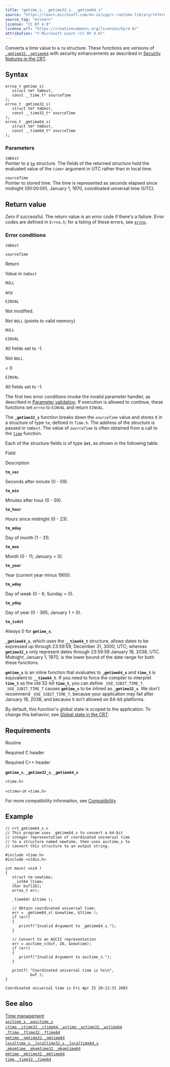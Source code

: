 ```yaml
---
title: "gmtime_s, _gmtime32_s, _gmtime64_s"
source: "https://learn.microsoft.com/en-us/cpp/c-runtime-library/reference/gmtime-s-gmtime32-s-gmtime64-s?view=msvc-170"
source_tag: "mslearn"
license: "CC BY 4.0"
license_url: "https://creativecommons.org/licenses/by/4.0/"
attribution: "© Microsoft Learn (CC BY 4.0)"
---
```

Converts a time value to a `tm` structure. These functions are versions of [`_gmtime32`, `_gmtime64`](https://learn.microsoft.com/en-us/cpp/c-runtime-library/reference/gmtime-gmtime32-gmtime64?view=msvc-170) with security enhancements as described in [Security features in the CRT](https://learn.microsoft.com/en-us/cpp/c-runtime-library/security-features-in-the-crt?view=msvc-170).

## Syntax

```
errno_t gmtime_s(
   struct tm* tmDest,
   const __time_t* sourceTime
);
errno_t _gmtime32_s(
   struct tm* tmDest,
   const __time32_t* sourceTime
);
errno_t _gmtime64_s(
   struct tm* tmDest,
   const __time64_t* sourceTime
);
```

### Parameters

_`tmDest`_  
Pointer to a [`tm`](https://learn.microsoft.com/en-us/cpp/c-runtime-library/standard-types?view=msvc-170) structure. The fields of the returned structure hold the evaluated value of the _`timer`_ argument in UTC rather than in local time.

_`sourceTime`_  
Pointer to stored time. The time is represented as seconds elapsed since midnight (00:00:00), January 1, 1970, coordinated universal time (UTC).

## Return value

Zero if successful. The return value is an error code if there's a failure. Error codes are defined in `Errno.h`; for a listing of these errors, see [`errno`](https://learn.microsoft.com/en-us/cpp/c-runtime-library/errno-constants?view=msvc-170).

### Error conditions

_`tmDest`_

_`sourceTime`_

Return

Value in _`tmDest`_

`NULL`

any

`EINVAL`

Not modified.

Not `NULL` (points to valid memory)

`NULL`

`EINVAL`

All fields set to -1.

Not `NULL`

< 0

`EINVAL`

All fields set to -1.

The first two error conditions invoke the invalid parameter handler, as described in [Parameter validation](https://learn.microsoft.com/en-us/cpp/c-runtime-library/parameter-validation?view=msvc-170). If execution is allowed to continue, these functions set `errno` to `EINVAL` and return `EINVAL`.

The **`_gmtime32_s`** function breaks down the _`sourceTime`_ value and stores it in a structure of type `tm`, defined in `Time.h`. The address of the structure is passed in _`tmDest`_. The value of _`sourceTime`_ is often obtained from a call to the [`time`](https://learn.microsoft.com/en-us/cpp/c-runtime-library/reference/time-time32-time64?view=msvc-170) function.

Each of the structure fields is of type **`int`**, as shown in the following table.

Field

Description

**`tm_sec`**

Seconds after minute (0 - 59).

**`tm_min`**

Minutes after hour (0 - 59).

**`tm_hour`**

Hours since midnight (0 - 23).

**`tm_mday`**

Day of month (1 - 31).

**`tm_mon`**

Month (0 - 11; January = 0).

**`tm_year`**

Year (current year minus 1900).

**`tm_wday`**

Day of week (0 - 6; Sunday = 0).

**`tm_yday`**

Day of year (0 - 365; January 1 = 0).

**`tm_isdst`**

Always 0 for **`gmtime_s`**.

**`_gmtime64_s`**, which uses the **`__time64_t`** structure, allows dates to be expressed up through 23:59:59, December 31, 3000, UTC; whereas **`gmtime32_s`** only represent dates through 23:59:59 January 18, 2038, UTC. Midnight, January 1, 1970, is the lower bound of the date range for both these functions.

**`gmtime_s`** is an inline function that evaluates to **`_gmtime64_s`** and **`time_t`** is equivalent to **`__time64_t`**. If you need to force the compiler to interpret **`time_t`** as the old 32-bit **`time_t`**, you can define `_USE_32BIT_TIME_T`. `_USE_32BIT_TIME_T` causes **`gmtime_s`** to be inlined as **`_gmtime32_s`**. We don't recommend `_USE_32BIT_TIME_T`, because your application may fail after January 18, 2038, and because it isn't allowed on 64-bit platforms.

By default, this function's global state is scoped to the application. To change this behavior, see [Global state in the CRT](https://learn.microsoft.com/en-us/cpp/c-runtime-library/global-state?view=msvc-170).

## Requirements

Routine

Required C header

Required C++ header

**`gmtime_s`**, **`_gmtime32_s`**, **`_gmtime64_s`**

`<time.h>`

`<ctime>` or `<time.h>`

For more compatibility information, see [Compatibility](https://learn.microsoft.com/en-us/cpp/c-runtime-library/compatibility?view=msvc-170).

## Example

```
// crt_gmtime64_s.c
// This program uses _gmtime64_s to convert a 64-bit
// integer representation of coordinated universal time
// to a structure named newtime, then uses asctime_s to
// convert this structure to an output string.

#include <time.h>
#include <stdio.h>

int main( void )
{
   struct tm newtime;
   __int64 ltime;
   char buf[26];
   errno_t err;

   _time64( &ltime );

   // Obtain coordinated universal time:
   err = _gmtime64_s( &newtime, &ltime );
   if (err)
   {
      printf("Invalid Argument to _gmtime64_s.");
   }

   // Convert to an ASCII representation
   err = asctime_s(buf, 26, &newtime);
   if (err)
   {
      printf("Invalid Argument to asctime_s.");
   }

   printf( "Coordinated universal time is %s\n",
           buf );
}
```

```
Coordinated universal time is Fri Apr 25 20:12:33 2003
```

## See also

[Time management](https://learn.microsoft.com/en-us/cpp/c-runtime-library/time-management?view=msvc-170)  
[`asctime_s`, `_wasctime_s`](https://learn.microsoft.com/en-us/cpp/c-runtime-library/reference/asctime-s-wasctime-s?view=msvc-170)  
[`ctime`, `_ctime32`, `_ctime64`, `_wctime`, `_wctime32`, `_wctime64`](https://learn.microsoft.com/en-us/cpp/c-runtime-library/reference/ctime-ctime32-ctime64-wctime-wctime32-wctime64?view=msvc-170)  
[`_ftime`, `_ftime32`, `_ftime64`](https://learn.microsoft.com/en-us/cpp/c-runtime-library/reference/ftime-ftime32-ftime64?view=msvc-170)  
[`gmtime`, `_gmtime32`, `_gmtime64`](https://learn.microsoft.com/en-us/cpp/c-runtime-library/reference/gmtime-gmtime32-gmtime64?view=msvc-170)  
[`localtime_s`, `_localtime32_s`, `_localtime64_s`](https://learn.microsoft.com/en-us/cpp/c-runtime-library/reference/localtime-s-localtime32-s-localtime64-s?view=msvc-170)  
[`_mkgmtime`, `_mkgmtime32`, `_mkgmtime64`](https://learn.microsoft.com/en-us/cpp/c-runtime-library/reference/mkgmtime-mkgmtime32-mkgmtime64?view=msvc-170)  
[`mktime`, `_mktime32`, `_mktime64`](https://learn.microsoft.com/en-us/cpp/c-runtime-library/reference/mktime-mktime32-mktime64?view=msvc-170)  
[`time`, `_time32`, `_time64`](https://learn.microsoft.com/en-us/cpp/c-runtime-library/reference/time-time32-time64?view=msvc-170)